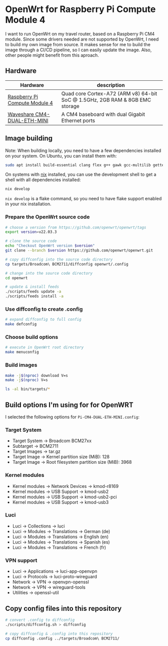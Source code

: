 # OpenWrt for Raspberry Pi Compute Module 4

I want to run OpenWrt on my travel router, based on a Raspberry Pi CM4 module.
Since some drivers needed are not supported by OpenWrt, I need to build my own image from source.
It makes sense for me to build the image through a CI/CD pipeline, so I can easily update the image.
Also, other people might benefit from this aproach.

## Hardware

| Hardware                                                                                                               | description                                                                  |
| ---------------------------------------------------------------------------------------------------------------------- | ---------------------------------------------------------------------------- |
| [Raspberry Pi Compute Module 4](https://www.raspberrypi.com/products/compute-module-4/?variant=raspberry-pi-cm4002008) | Quad core Cortex-A72 (ARM v8) 64-bit SoC @ 1.5GHz, 2GB RAM & 8GB EMC storage |
| [Waveshare CM4-DUAL-ETH-MINI](https://www.waveshare.com/wiki/CM4-DUAL-ETH-MINI)                                        | A CM4 baseboard with dual Gigabit Ethernet ports                             |

## Image building

Note: When building locally, you need to have a few dependencies installed on your system.
On Ubuntu, you can install them with:

```bash
sudo apt install build-essential clang flex g++ gawk gcc-multilib gettext git libncurses5-dev libssl-dev python3-distutils rsync unzip gzip zlib1g-dev file wget
```

On systems with [nix](https://nixos.org/download.html) installed, you can use the development shell to get a shell with all dependencies installed:

```bash
nix develop
```

`nix develop` is a flake command, so you need to have flake support enabled in your nix installation.

### Prepare the OpenWrt source code

```bash
# choose a version from https://github.com/openwrt/openwrt/tags
export version=v22.03.3

# clone the source code
echo "Checkout OpenWrt version $version"
git clone --branch $version https://github.com/openwrt/openwrt.git 

# copy diffconfig into the source code directory
cp targets/Broadcom\ BCM2711/diffconfig openwrt/.config

# change into the source code directory
cd openwrt

# update & install feeds
./scripts/feeds update -a
./scripts/feeds install -a
```

### Use diffconfig to create .config

```bash
# expand diffconfig to full config
make defconfig
```

### Choose build options

```bash
# execute in OpenWrt root directory
make menuconfig
```

### Build images

```bash
make -j$(nproc) download V=s
make -j$(nproc) V=s

ls -al bin/targets/*
```

## Build options I'm using for for OpenWRT

I selected the following options for `Pi-CM4-DUAL-ETH-MINI.config`:

### Target System

- Target System -> Broadcom BCM27xx
- Subtarget -> BCM2711
- Target Images -> tar.gz
- Target Image -> Kernel partition size (MiB): 128
- Target Image -> Root filesystem partition size (MiB): 3968

### Kernel modules

- Kernel modules -> Network Devices -> kmod-r8169
- Kernel modules -> USB Support -> kmod-usb2
- Kernel modules -> USB Support -> kmod-usb2-pci
- Kernel modules -> USB Support -> kmod-usb3

### Luci

- Luci -> Collections -> luci
- Luci -> Modules -> Translations -> German (de)
- Luci -> Modules -> Translations -> English (en)
- Luci -> Modules -> Translations -> Spanish (es)
- Luci -> Modules -> Translations -> French (fr)

### VPN support

- Luci -> Applications -> luci-app-openvpn
- Luci -> Protocols -> luci-proto-wireguard
- Network -> VPN -> openvpn-openssl
- Network -> VPN -> wireguard-tools
- Utilities -> openssl-util

## Copy config files into this repository

```bash
# convert .config to diffconfig
./scripts/diffconfig.sh > diffconfig

# copy diffconfig & .config into this repository
cp diffconfig .config ../targets/Broadcom\ BCM2711/
```
